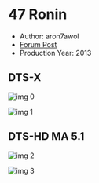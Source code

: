 # 47 Ronin

* Author: aron7awol
* [Forum Post](https://www.avsforum.com/threads/bass-eq-for-filtered-movies.2995212/post-58070762)
* Production Year: 2013

## DTS-X

![img 0](https://i.imgur.com/wC38gGY.jpg)

![img 1](https://i.imgur.com/IkKZtFP.png)

## DTS-HD MA 5.1

![img 2](https://i.imgur.com/NWPxcfp.jpg)

![img 3](https://i.imgur.com/6LZ8n9f.jpg)


